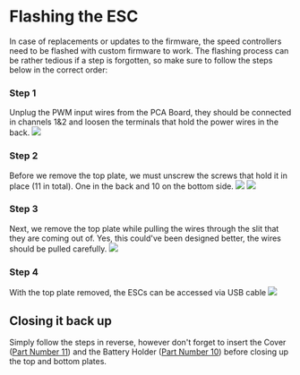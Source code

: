 # Flashing the ESC

In case of replacements or updates to the firmware, the speed controllers need to be flashed with custom firmware to work. The flashing process can be rather tedious if a step is forgotten, so make sure to follow the steps below in the correct order:

### Step 1
Unplug the PWM input wires from the PCA Board, they should be connected in channels 1&2 and loosen the terminals that hold the power wires in the back.
![](https://github.com/VU-ASE/.github/blob/main/images/esc/flashing-wires-removed.jpeg?raw=true)

### Step 2
Before we remove the top plate, we must unscrew the screws that hold it in place (11 in total). One in the back and 10 on the bottom side.
![](https://github.com/VU-ASE/.github/blob/main/images/esc/flashing-back-screw-removed.jpeg?raw=true)
![](https://github.com/VU-ASE/.github/blob/main/images/esc/flashing-screws-removed.jpeg?raw=true)

### Step 3
Next, we remove the top plate while pulling the wires through the slit that they are coming out of. Yes, this could've been designed better, the wires should be pulled carefully.
![](https://github.com/VU-ASE/.github/blob/main/images/esc/flashing-top-plate-removed.jpeg?raw=true)

### Step 4
With the top plate removed, the ESCs can be accessed via USB cable
![](https://github.com/VU-ASE/.github/blob/main/images/esc/flashing-usb.jpeg?raw=true)


## Closing it back up
Simply follow the steps in reverse, however don't forget to insert the Cover ([Part Number 11](https://ase.vu.nl/docs/framework/hardware/Components/printed-components)) and the Battery Holder ([Part Number 10](https://ase.vu.nl/docs/framework/hardware/Components/printed-components)) before closing up the top and bottom plates.

